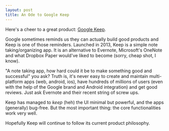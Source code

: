 ```yaml
---
layout: post
title: An Ode to Google Keep
---
```


Here's a cheer to a great product: [Google Keep](https://www.google.com/keep/).

Google sometimes reminds us they can actually build good products and Keep is one of those reminders.
Launched in 2013, Keep is a simple note taking/organizing app. It is an alternative to Evernote, Microsoft's OneNote and what Dropbox Paper would've liked to become (sorry, cheap shot, I know).

"A note taking app, how hard could it be to make something good and successful" you ask?
Truth is, it's never easy to create and maintain multi-platform apps (web, android, ios), have hundreds of millions of users (even with the help of the Google brand and Android integration) and get good reviews. Just ask Evernote and their recent string of screw ups.

Keep has managed to *keep* (heh) the UI minimal but powerful, and the apps (generally) bug-free.
But the most important thing: the core functionalities work very well.

Hopefully Keep will continue to follow its current product philosophy.
